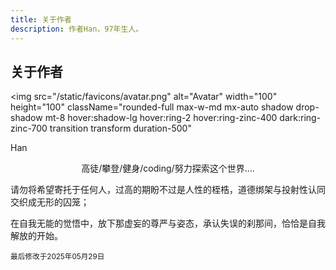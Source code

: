 ```yaml
---
title: 关于作者
description: 作者Han，97年生人。
---
```


## 关于作者

<img
src="/static/favicons/avatar.png"
alt="Avatar"
width="100"
height="100"
className="rounded-full max-w-md mx-auto shadow drop-shadow mt-8 hover:shadow-lg hover:ring-2 hover:ring-zinc-400 dark:ring-zinc-700 transition transform duration-500"

> </img>

<p className="text-center text-xl">Han</p>

<center>高徒/攀登/健身/coding/努力探索这个世界....</center>

请勿将希望寄托于任何人，过高的期盼不过是人性的桎梏，道德绑架与投射性认同交织成无形的囚笼；

在自我无能的觉悟中，放下那虚妄的尊严与姿态，承认失误的刹那间，恰恰是自我解放的开始。

<sup>最后修改于2025年05月29日</sup>
